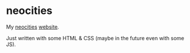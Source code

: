 # neocities

My [neocities](https://neocities.org) [website](https://graefchen.neocities.org).

Just written with some HTML & CSS (maybe in the future even with some JS).
